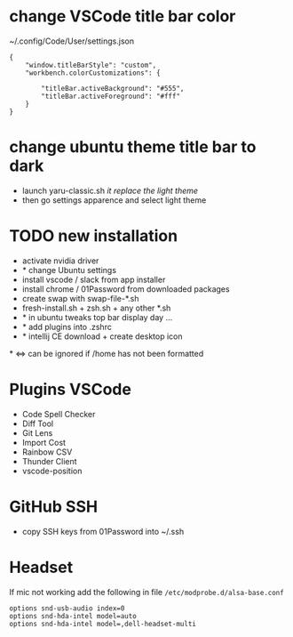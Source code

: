 # change VSCode title bar color
~/.config/Code/User/settings.json
```
{
    "window.titleBarStyle": "custom",
    "workbench.colorCustomizations": {

        "titleBar.activeBackground": "#555",      
        "titleBar.activeForeground": "#fff"
    }
}
```
# change ubuntu theme title bar to dark
- launch yaru-classic.sh *it replace the light theme* 
- then go settings apparence and select light theme

# TODO new installation
- activate nvidia driver
- \* change Ubuntu settings
- install vscode / slack from app installer
- install chrome / 01Password from downloaded packages
- create swap with swap-file-*.sh
- fresh-install.sh + zsh.sh + any other *.sh
- \* in ubuntu tweaks top bar display day ...
- \* add plugins into .zshrc
- \* intellij CE download + create desktop icon

\* <=> can be ignored if /home has not been formatted

# Plugins VSCode
- Code Spell Checker
- Diff Tool
- Git Lens
- Import Cost
- Rainbow CSV
- Thunder Client
- vscode-position

# GitHub SSH
- copy SSH keys from 01Password into ~/.ssh

# Headset
If mic not working add the following in file `/etc/modprobe.d/alsa-base.conf`
```
options snd-usb-audio index=0
options snd-hda-intel model=auto
options snd-hda-intel model=,dell-headset-multi
```
